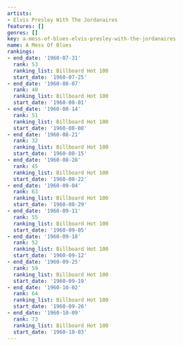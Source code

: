 ```yaml
---
artists:
- Elvis Presley With The Jordanaires
features: []
genres: []
key: a-mess-of-blues-elvis-presley-with-the-jordanaires
name: A Mess Of Blues
rankings:
- end_date: '1960-07-31'
  rank: 53
  ranking_list: Billboard Hot 100
  start_date: '1960-07-25'
- end_date: '1960-08-07'
  rank: 40
  ranking_list: Billboard Hot 100
  start_date: '1960-08-01'
- end_date: '1960-08-14'
  rank: 51
  ranking_list: Billboard Hot 100
  start_date: '1960-08-08'
- end_date: '1960-08-21'
  rank: 32
  ranking_list: Billboard Hot 100
  start_date: '1960-08-15'
- end_date: '1960-08-28'
  rank: 45
  ranking_list: Billboard Hot 100
  start_date: '1960-08-22'
- end_date: '1960-09-04'
  rank: 63
  ranking_list: Billboard Hot 100
  start_date: '1960-08-29'
- end_date: '1960-09-11'
  rank: 55
  ranking_list: Billboard Hot 100
  start_date: '1960-09-05'
- end_date: '1960-09-18'
  rank: 52
  ranking_list: Billboard Hot 100
  start_date: '1960-09-12'
- end_date: '1960-09-25'
  rank: 59
  ranking_list: Billboard Hot 100
  start_date: '1960-09-19'
- end_date: '1960-10-02'
  rank: 64
  ranking_list: Billboard Hot 100
  start_date: '1960-09-26'
- end_date: '1960-10-09'
  rank: 73
  ranking_list: Billboard Hot 100
  start_date: '1960-10-03'
---
```


